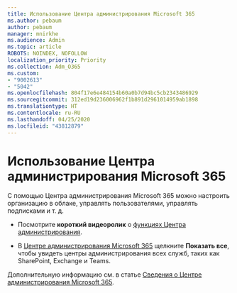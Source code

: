 ```yaml
---
title: Использование Центра администрирования Microsoft 365
ms.author: pebaum
author: pebaum
manager: mnirkhe
ms.audience: Admin
ms.topic: article
ROBOTS: NOINDEX, NOFOLLOW
localization_priority: Priority
ms.collection: Adm_O365
ms.custom:
- "9002613"
- "5042"
ms.openlocfilehash: 804f17e6e484154b60a0b7d94bc5cb2343486929
ms.sourcegitcommit: 312ed19d236006962f1b891d2961014959ab1898
ms.translationtype: HT
ms.contentlocale: ru-RU
ms.lasthandoff: 04/25/2020
ms.locfileid: "43812879"
---
```

# <a name="using-the-microsoft-365-admin-center"></a>Использование Центра администрирования Microsoft 365

С помощью Центра администрирования Microsoft 365 можно настроить организацию в облаке, управлять пользователями, управлять подписками и т. д.

- Посмотрите **короткий видеоролик** о [функциях Центра администрирования](https://www.microsoft.com/videoplayer/embed/RWfvDL).

- В [Центре администрирования Microsoft 365](https://admin.microsoft.com/AdminPortal/Home#/homepage) щелкните **Показать все**, чтобы увидеть центры администрирования всех служб, таких как SharePoint, Exchange и Teams.

Дополнительную информацию см. в статье [Сведения о Центре администрирования Microsoft 365](https://docs.microsoft.com/microsoft-365/admin/admin-overview/about-the-admin-center).

